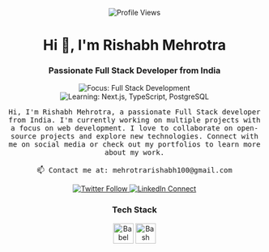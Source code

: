 <!-- Header Section -->
<p align="center">
  <img src="https://komarev.com/ghpvc/?username=mrayushmehrotra&label=Profile%20views&color=0e75b6&style=flat" alt="Profile Views" />
</p>

<h1 align="center">Hi 👋, I'm Rishabh Mehrotra</h1>
<h3 align="center">Passionate Full Stack Developer from India</h3>

<!-- Badges Section -->
<p align="center">
  <img src="https://img.shields.io/badge/Focus-Full%20Stack%20Development-brightgreen" alt="Focus: Full Stack Development" />
  <img src="https://img.shields.io/badge/Learning-Next.js%20%7C%20TypeScript%20%7C%20PostgreSQL-blue" alt="Learning: Next.js, TypeScript, PostgreSQL" />
</p>

<!-- Introduction Section -->
<p align="center">
  <samp>
    Hi, I'm Rishabh Mehrotra, a passionate Full Stack developer from India. I'm currently working on multiple projects with a focus on web development. I love to collaborate on open-source projects and explore new technologies. Connect with me on social media or check out my portfolios to learn more about my work.
  </samp>
  <br />
  <br />
  <samp>📫 Contact me at: mehrotrarishabh100@gmail.com</samp>
</p>

<!-- Social Media and Portfolio Links -->
<p align="center">
  <a href="https://twitter.com/hey__rishabh_">
    <img src="https://img.shields.io/twitter/follow/hey__rishabh_?style=social" alt="Twitter Follow" />
  </a>
  <a href="https://www.linkedin.com/in/rishabh-mehrotra-">
    <img src="https://img.shields.io/badge/LinkedIn-Connect-blue" alt="LinkedIn Connect" />
  </a>
</p>

<!-- Tech Stack Section -->
<h3 align="center">Tech Stack</h3>
<p align="center">
  <img src="https://www.vectorlogo.zone/logos/babeljs/babeljs-icon.svg" alt="Babel" width="40" height="40"/>
  <img src="https://www.vectorlogo.zone/logos/gnu_bash/gnu_bash-icon.svg" alt="Bash" width="40" height="40"/>
  <!-- Add more tech stack icons as needed -->
</p>

